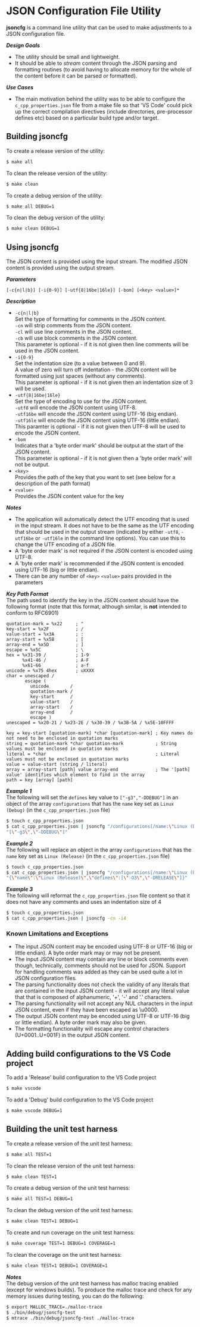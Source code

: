 # JSON Configuration File Utility

**jsoncfg** is a command line utility that can be used to make adjustments to a JSON configuration file.

***Design Goals***
- The utility should be small and lightweight.
- It should be able to *stream* content through the JSON parsing and formatting routines (to avoid having to allocate memory for the whole of the content before it can be parsed or formatted).

***Use Cases***
- The main motivation behind the utility was to be able to configure the `c_cpp_properties.json` file from a make file so that 'VS Code' could pick up the correct compilation directives (include directories, pre-processor defines etc) based on a particular build type and/or target.

## Building jsoncfg

To create a release version of the utility:

```bash
$ make all
```

To clean the release version of the utility:
```bash
$ make clean
```

To create a debug version of the utility:
```bash
$ make all DEBUG=1
```

To clean the debug version of the utility:
```bash
$ make clean DEBUG=1
```

## Using jsoncfg

The JSON content is provided using the input stream. The modified JSON content is provided using the output stream.

***Parameters***
```
[-c{n|l|b}] [-i{0-9}] [-utf{8|16be|16le}] [-bom] [<key> <value>]*
```

***Description***
- `-c{n|l|b}`\
Set the type of formatting for comments in the JSON content.\
`-cn` will strip comments from the JSON content.\
`-cl` will use line comments in the JSON content.\
`-cb` will use block comments in the JSON content.\
This parameter is optional - if it is not given then line comments will be used in the JSON content.
- `-i{0-9}`\
Set the indentation size (to a value between 0 and 9).\
A value of zero will turn off indentation - the JSON content will be formatted using just spaces (without any comments).\
This parameter is optional - if it is not given then an indentation size of 3 will be used.
- `-utf{8|16be|16le}`\
Set the type of encoding to use for the JSON content.\
`-utf8` will encode the JSON content using UTF-8.\
`-utf16be` will encode the JSON content using UTF-16 (big endian).\
`-utf16le` will encode the JSON content using UTF-16 (little endian).\
This paramter is optional - if it is not given then UTF-8 will be used to encode the JSON content.
- `-bom` \
Indicates that a 'byte order mark' should be output at the start of the JSON content.\
This parameter is optional - if it is not given then a 'byte order mark' will not be output.
- `<key>`\
Provides the path of the key that you want to set (see below for a description of the path format)
- `<value>`\
Provides the JSON content value for the key

***Notes***
- The application will automatically detect the UTF encoding that is used in the input stream. It does not have to be the same as the UTF encoding that should be used in the output stream (indicated by either `-utf8`, `-utf16be` or `-utf16le` in the command line options). You can use this to change the UTF encoding of a JSON file.
- A 'byte order mark' is not required if the JSON content is encoded using UTF-8.
- A 'byte order mark' is recommended if the JSON content is encoded using UTF-16 (big or little endian).
- There can be any number of `<key>` `<value>` pairs provided in the parameters

***Key Path Format***\
The path used to identify the key in the JSON content should have the following format (note that this format, although similar, is **not** intended to conform to RFC6901)
```abnf
quotation-mark = %x22     ; "
key-start = %x2F          ; /
value-start = %x3A        ; :
array-start = %x5B        ; [
array-end = %x5D          ; ]
escape = %x5C             ; \
hex = %x31-39 /           ; 1-9
      %x41-46 /           ; A-F
      %x61-66             ; a-f
unicode = %x75 4hex       ; uXXXX
char = unescaped /
       escape (
         unicode        /
         quotation-mark /
         key-start      /
         value-start    /
         array-start    /
         array-end      /
         escape )
unescaped = %x20-21 / %x23-2E / %x30-39 / %x3B-5A / %x5E-10FFFF

key = key-start [quotation-mark] *char [quotation-mark] ; Key names do not need to be enclosed in quotation marks
string = quotation-mark *char quotation-mark            ; String values must be enclosed in quotation marks
literal = *char                                         ; Literal values must not be enclosed in quotation marks
value = value-start (string / literal)
array = array-start [path] value array-end              ; The '[path] value' identifies which element to find in the array
path = key [array] [path]
```

***Example 1***\
The following will set the `defines` key value to `["-g3","-DDEBUG"]` in an object of the array `configurations` that has the `name` key set as `Linux (Debug)` (in the `c_cpp_properties.json` file)
```bash
$ touch c_cpp_properties.json
$ cat c_cpp_properties.json | jsoncfg "/configurations[/name:\"Linux (Debug)\"]/defines" \
"[\"-g3\",\"-DDEBUG\"]"
```

***Example 2***\
The following will replace an object in the array `configurations` that has the `name` key set as `Linux (Release)` (in the `c_cpp_properties.json` file)
```bash
$ touch c_cpp_properties.json
$ cat c_cpp_properties.json | jsoncfg "/configurations[/name:\"Linux (Release)\"]" \
"{\"name\":\"Linux (Release)\",\"defines\":[\"-O3\",\"-DRELEASE\"]}"
```

***Example 3***\
The following will reformat the `c_cpp_properties.json` file content so that it does not have any comments and uses an indentation size of 4
```bash
$ touch c_cpp_properties.json
$ cat c_cpp_properties.json | jsoncfg -cn -i4
```

### Known Limitations and Exceptions

- The input JSON content may be encoded using UTF-8 or UTF-16 (big or little endian). A byte order mark may or may not be present.
- The input JSON content may contain any line or block comments even though, technically, comments should not be used for JSON. Support for handling comments was added as they can be used quite a lot in JSON configuration files.
- The parsing functionality does not check the validity of any literals that are contained in the input JSON content - it will accept any literal value that that is composed of alphanumeric, '+', '-' and '.' characters.
- The parsing functionality will not accept any NUL characters in the input JSON content, even if they have been escaped as \u0000.
- The output JSON content may be encoded using UTF-8 or UTF-16 (big or little endian). A byte order mark may also be given.
- The formatting functionality will escape any control characters (U+0001..U+001F) in the output JSON content.

## Adding build configurations to the VS Code project

To add a 'Release' build configuration to the VS Code project
```bash
$ make vscode
```

To add a 'Debug' build configuration to the VS Code project
```bash
$ make vscode DEBUG=1
```

## Building the unit test harness

To create a release version of the unit test harness:
```bash
$ make all TEST=1
```

To clean the release version of the unit test harness:
```bash
$ make clean TEST=1
```

To create a debug version of the unit test harness:
```bash
$ make all TEST=1 DEBUG=1
```

To clean the debug version of the unit test harness:
```bash
$ make clean TEST=1 DEBUG=1
```

To create and run coverage on the unit test harness:
```bash
$ make coverage TEST=1 DEBUG=1 COVERAGE=1
```

To clean the coverage on the unit test harness:
```bash
$ make clean TEST=1 DEBUG=1 COVERAGE=1
```

***Notes***\
The debug version of the unit test harness has malloc tracing enabled (except for windows builds). To produce the malloc trace and check for any memory issues during testing, you can do the following:
```bash
$ export MALLOC_TRACE=./malloc-trace
$ ./bin/debug/jsoncfg-test
$ mtrace ./bin/debug/jsoncfg-test ./malloc-trace
```